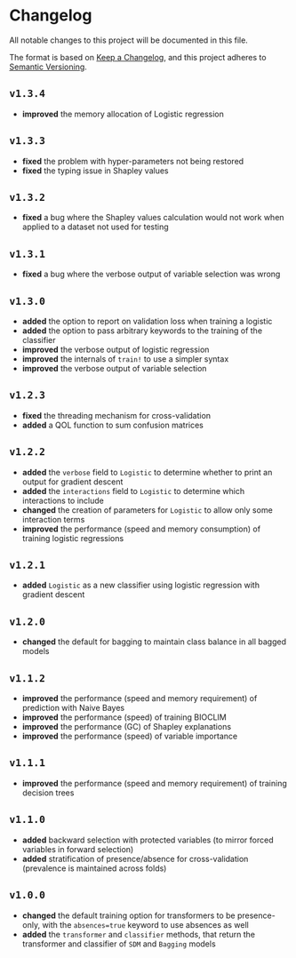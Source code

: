 # Changelog

All notable changes to this project will be documented in this file.

The format is based on [Keep a Changelog](https://keepachangelog.com/en/1.1.0/),
and this project adheres to [Semantic Versioning](https://semver.org/spec/v2.0.0.html).

## `v1.3.4`

- **improved** the memory allocation of Logistic regression

## `v1.3.3`

- **fixed** the problem with hyper-parameters not being restored
- **fixed** the typing issue in Shapley values

## `v1.3.2`

- **fixed** a bug where the Shapley values calculation would not work when applied to a dataset not used for testing

## `v1.3.1`

- **fixed** a bug where the verbose output of variable selection was wrong

## `v1.3.0`

- **added** the option to report on validation loss when training a logistic
- **added** the option to pass arbitrary keywords to the training of the classifier
- **improved** the verbose output of logistic regression
- **improved** the internals of `train!` to use a simpler syntax
- **improved** the verbose output of variable selection

## `v1.2.3`

- **fixed** the threading mechanism for cross-validation
- **added** a QOL function to sum confusion matrices

## `v1.2.2`

- **added** the `verbose` field to `Logistic` to determine whether to print an output for gradient descent
- **added** the `interactions` field to `Logistic` to determine which interactions to include
- **changed** the creation of parameters for `Logistic` to allow only some interaction terms
- **improved** the performance (speed and memory consumption) of training logistic regressions

## `v1.2.1`

- **added** `Logistic` as a new classifier using logistic regression with gradient descent

## `v1.2.0`

- **changed** the default for bagging to maintain class balance in all bagged models

## `v1.1.2`

- **improved** the performance (speed and memory requirement) of prediction with Naive Bayes
- **improved** the performance (speed) of training BIOCLIM
- **improved** the performance (GC) of Shapley explanations
- **improved** the performance (speed) of variable importance

## `v1.1.1`

- **improved** the performance (speed and memory requirement) of training decision trees

## `v1.1.0`

- **added** backward selection with protected variables (to mirror forced variables in forward selection)
- **added** stratification of presence/absence for cross-validation (prevalence is maintained across folds)

## `v1.0.0`

- **changed** the default training option for transformers to be presence-only, with the `absences=true` keyword to use absences as well
- **added** the `transformer` and `classifier` methods, that return the transformer and classifier of `SDM` and `Bagging` models

